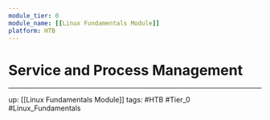 ```yaml
---
module_tier: 0
module_name: [[Linux Fundamentals Module]]
platform: HTB
---
```

# Service and Process Management
---

up: [[Linux Fundamentals Module]]
tags: #HTB #Tier_0 #Linux_Fundamentals 